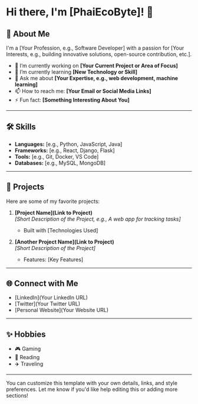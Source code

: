# Hi there, I'm [PhaiEcoByte]! 👋

## 🚀 About Me
I'm a [Your Profession, e.g., Software Developer] with a passion for [Your Interests, e.g., building innovative solutions, open-source contribution, etc.].

- 🔭 I’m currently working on **[Your Current Project or Area of Focus]**
- 🌱 I’m currently learning **[New Technology or Skill]**
- 💬 Ask me about **[Your Expertise, e.g., web development, machine learning]**
- 📫 How to reach me: **[Your Email or Social Media Links]**
- ⚡ Fun fact: **[Something Interesting About You]**

---

## 🛠️ Skills
- **Languages:** [e.g., Python, JavaScript, Java]
- **Frameworks:** [e.g., React, Django, Flask]
- **Tools:** [e.g., Git, Docker, VS Code]
- **Databases:** [e.g., MySQL, MongoDB]

---

## 📂 Projects
Here are some of my favorite projects:

1. **[Project Name](Link to Project)**  
   _[Short Description of the Project, e.g., A web app for tracking tasks]_  
   - Built with [Technologies Used]

2. **[Another Project Name](Link to Project)**  
   _[Short Description of the Project]_  
   - Features: [Key Features]

---

## 🌐 Connect with Me
- [LinkedIn](Your LinkedIn URL)
- [Twitter](Your Twitter URL)
- [Personal Website](Your Website URL)

---

## ✨ Hobbies
- 🎮 Gaming
- 📖 Reading
- ✈️ Traveling

---

You can customize this template with your own details, links, and style preferences. Let me know if you'd like help editing this or adding more sections!
